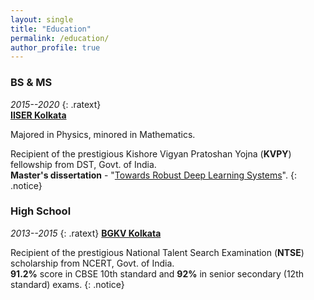 ```yaml
---
layout: single
title: "Education"
permalink: /education/
author_profile: true
---
```


### BS & MS
_2015--2020_
{: .ratext}  
**[IISER Kolkata](http://www.iiserkol.ac.in/)**  


Majored in Physics, minored in Mathematics.

Recipient of the prestigious Kishore Vigyan Pratoshan Yojna (**KVPY**) fellowship from DST, Govt. of India.  
**Master's dissertation** - "[Towards Robust Deep Learning Systems](/assets/pdf/MastersThesis.pdf)".
{: .notice}

### High School
_2013--2015_
{: .ratext}
**[BGKV Kolkata](https://bhavansgkvidyamandir.edu.in/)** 

Recipient of the prestigious National Talent Search Examination (**NTSE**) scholarship from NCERT, Govt. of India.  
**91.2%** score in CBSE 10th standard and **92%** in senior secondary (12th standard) exams.
{: .notice}
